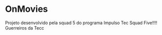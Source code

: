# OnMovies
Projeto desenvolvido pela squad 5 do programa Impulso Tec
Squad Five!!!!
Guerreiros da Tecc